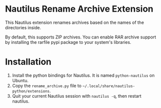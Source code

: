 Nautilus Rename Archive Extension
=================================
This Nautilus extension renames archives based on the names of the directories inside.

By default, this supports ZIP archives. You can enable RAR archive support by installing the rarfile pypi package to your system's libraries.

Installation
============

1. Install the python bindings for Nautilus. It is named ``python-nautilus`` on Ubuntu.
1. Copy the ``rename_archive.py`` file to ``~/.local/share/nautilus-python/extensions``.
1. Quit your current Nautilus session with ``nautilus -q``, then restart nautilus.
